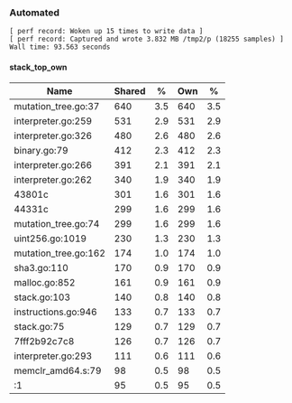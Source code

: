 ### Automated

```
[ perf record: Woken up 15 times to write data ]
[ perf record: Captured and wrote 3.832 MB /tmp2/p (18255 samples) ]
Wall time: 93.563 seconds
```

#### stack_top_own

Name                                                | Shared |   %   | Own |   %
----------------------------------------------------|--------|-------|-----|------
mutation_tree.go:37                                 |    640 |   3.5 | 640 |   3.5
interpreter.go:259                                  |    531 |   2.9 | 531 |   2.9
interpreter.go:326                                  |    480 |   2.6 | 480 |   2.6
binary.go:79                                        |    412 |   2.3 | 412 |   2.3
interpreter.go:266                                  |    391 |   2.1 | 391 |   2.1
interpreter.go:262                                  |    340 |   1.9 | 340 |   1.9
43801c                                              |    301 |   1.6 | 301 |   1.6
44331c                                              |    299 |   1.6 | 299 |   1.6
mutation_tree.go:74                                 |    299 |   1.6 | 299 |   1.6
uint256.go:1019                                     |    230 |   1.3 | 230 |   1.3
mutation_tree.go:162                                |    174 |   1.0 | 174 |   1.0
sha3.go:110                                         |    170 |   0.9 | 170 |   0.9
malloc.go:852                                       |    161 |   0.9 | 161 |   0.9
stack.go:103                                        |    140 |   0.8 | 140 |   0.8
instructions.go:946                                 |    133 |   0.7 | 133 |   0.7
stack.go:75                                         |    129 |   0.7 | 129 |   0.7
7fff2b92c7c8                                        |    126 |   0.7 | 126 |   0.7
interpreter.go:293                                  |    111 |   0.6 | 111 |   0.6
memclr_amd64.s:79                                   |     98 |   0.5 |  98 |   0.5
<autogenerated>:1                                   |     95 |   0.5 |  95 |   0.5
